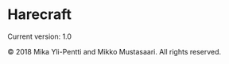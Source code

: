 # Harecraft
Current version: 1.0

© 2018 Mika Yli-Pentti and Mikko Mustasaari.
All rights reserved.

